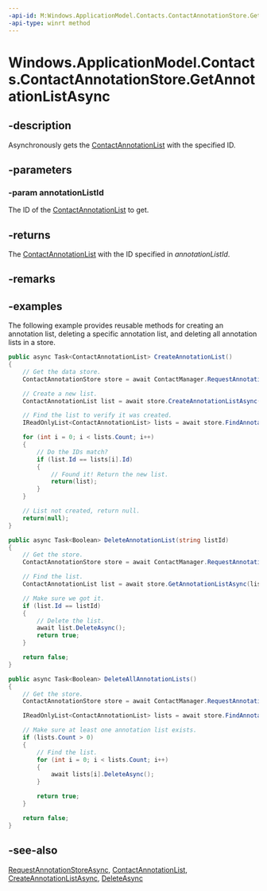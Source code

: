 ```yaml
---
-api-id: M:Windows.ApplicationModel.Contacts.ContactAnnotationStore.GetAnnotationListAsync(System.String)
-api-type: winrt method
---
```


<!-- Method syntax
public Windows.Foundation.IAsyncOperation<Windows.ApplicationModel.Contacts.ContactAnnotationList> GetAnnotationListAsync(System.String annotationListId)
-->

# Windows.ApplicationModel.Contacts.ContactAnnotationStore.GetAnnotationListAsync

## -description
Asynchronously gets the [ContactAnnotationList](contactannotationlist.md) with the specified ID.

## -parameters
### -param annotationListId
The ID of the [ContactAnnotationList](contactannotationlist.md) to get.

## -returns
The [ContactAnnotationList](contactannotationlist.md) with the ID specified in *annotationListId*.

## -remarks

## -examples
The following example provides reusable methods for creating an annotation list, deleting a specific annotation list, and deleting all annotation lists in a store.

```csharp
public async Task<ContactAnnotationList> CreateAnnotationList()
{
    // Get the data store.
    ContactAnnotationStore store = await ContactManager.RequestAnnotationStoreAsync(ContactAnnotationStoreAccessType.AppAnnotationsReadWrite);

    // Create a new list.
    ContactAnnotationList list = await store.CreateAnnotationListAsync();

    // Find the list to verify it was created.
    IReadOnlyList<ContactAnnotationList> lists = await store.FindAnnotationListsAsync();

    for (int i = 0; i < lists.Count; i++)
    {
        // Do the IDs match?
        if (list.Id == lists[i].Id)
        {
            // Found it! Return the new list.
            return(list);
        }
    }

    // List not created, return null.
    return(null);
}

public async Task<Boolean> DeleteAnnotationList(string listId)
{
    // Get the store.
    ContactAnnotationStore store = await ContactManager.RequestAnnotationStoreAsync(ContactAnnotationStoreAccessType.AppAnnotationsReadWrite);

    // Find the list.
    ContactAnnotationList list = await store.GetAnnotationListAsync(listId);

    // Make sure we got it.
    if (list.Id == listId)
    {
        // Delete the list.
        await list.DeleteAsync();
        return true;
    }

    return false;
}

public async Task<Boolean> DeleteAllAnnotationLists()
{
    // Get the store.
    ContactAnnotationStore store = await ContactManager.RequestAnnotationStoreAsync(ContactAnnotationStoreAccessType.AppAnnotationsReadWrite);

    IReadOnlyList<ContactAnnotationList> lists = await store.FindAnnotationListsAsync();

    // Make sure at least one annotation list exists.
    if (lists.Count > 0)
    {
        // Find the list.
        for (int i = 0; i < lists.Count; i++)
        {
            await lists[i].DeleteAsync();
        }

        return true;
    }

    return false;
}

```



## -see-also
[RequestAnnotationStoreAsync](contactmanager_requestannotationstoreasync.md), [ContactAnnotationList](contactannotationlist.md), [CreateAnnotationListAsync](contactannotationstore_createannotationlistasync.md), [DeleteAsync](contactannotationlist_deleteasync.md)